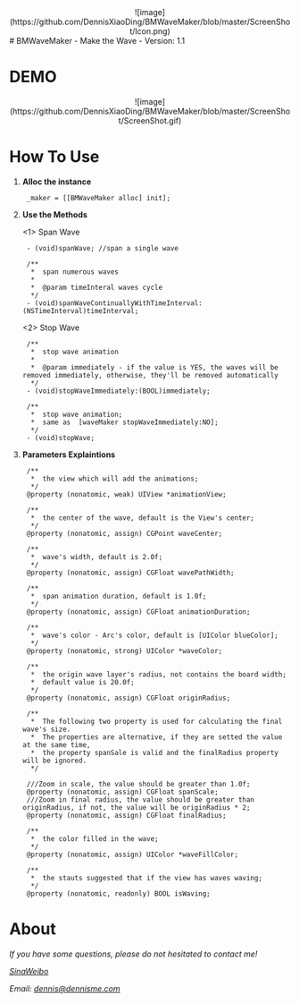 <center> ![image](https://github.com/DennisXiaoDing/BMWaveMaker/blob/master/ScreenShot/Icon.png) </center>
# BMWaveMaker
- Make the Wave
- Version: 1.1 

# DEMO
  <center> ![image](https://github.com/DennisXiaoDing/BMWaveMaker/blob/master/ScreenShot/ScreenShot.gif) </center>

# How To Use
1. **Alloc the instance**
 
		_maker = [[BMWaveMaker alloc] init];

2. **Use the Methods**
   
   <1> Span Wave 

        - (void)spanWave; //span a single wave
        
		/**
 		 *  span numerous waves
 		 *
		 *  @param timeInteral waves cycle
 		 */
		- (void)spanWaveContinuallyWithTimeInterval:(NSTimeInterval)timeInterval;
		
	<2> Stop Wave
		
		/**
 		 *  stop wave animation
		 *
		 *  @param immediately - if the value is YES, the waves will be removed immediately, otherwise, they'll be removed automatically
		 */
		- (void)stopWaveImmediately:(BOOL)immediately;

		/**
		 *  stop wave animation;  
		 *  same as  [waveMaker stopWaveImmediately:NO];
		 */
		- (void)stopWave;
		
3. **Parameters Explaintions**
        
        /**
		 *  the view which will add the animations;
		 */
		@property (nonatomic, weak) UIView *animationView;

	    /**
		 *  the center of the wave, default is the View's center;
 		 */
		@property (nonatomic, assign) CGPoint waveCenter;

		/**
		 *  wave's width, default is 2.0f;
		 */
		@property (nonatomic, assign) CGFloat wavePathWidth;

		/**
		 *  span animation duration, default is 1.0f;
		 */
		@property (nonatomic, assign) CGFloat animationDuration;

		/**
		 *  wave's color - Arc's color, default is [UIColor blueColor];
 		 */
		@property (nonatomic, strong) UIColor *waveColor;

		/**
		 *  the origin wave layer's radius, not contains the board width;
		 *  default value is 20.0f;
		 */
		@property (nonatomic, assign) CGFloat originRadius;

		/**
		 *  The following two property is used for calculating the final wave's size.
		 *  The properties are alternative, if they are setted the value at the same time,
		 *  the property spanSale is valid and the finalRadius property will be ignored.
 		 */

		///Zoom in scale, the value should be greater than 1.0f;
		@property (nonatomic, assign) CGFloat spanScale;
		///Zoom in final radius, the value should be greater than originRadius, if not, the value will be originRadius * 2;
		@property (nonatomic, assign) CGFloat finalRadius;

		/**
		 *  the color filled in the wave;
		 */
		@property (nonatomic, assign) UIColor *waveFillColor;

		/**
		 *  the stauts suggested that if the view has waves waving;
 		 */
		@property (nonatomic, readonly) BOOL isWaving;

# About
 *If you have some questions, please do not hesitated to contact me!*
 
 *[SinaWeibo](http://weibo.com/GreatDingXiao)*
 
 *Email: dennis@dennisme.com* 
